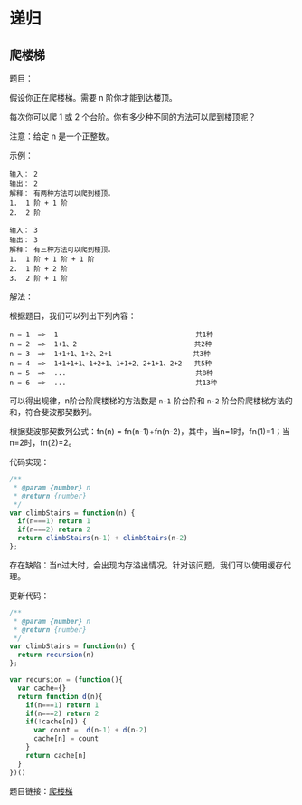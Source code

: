 # 递归

## 爬楼梯

题目：

假设你正在爬楼梯。需要 n 阶你才能到达楼顶。

每次你可以爬 1 或 2 个台阶。你有多少种不同的方法可以爬到楼顶呢？

注意：给定 n 是一个正整数。

示例：
```
输入： 2
输出： 2
解释： 有两种方法可以爬到楼顶。
1.  1 阶 + 1 阶
2.  2 阶

输入： 3
输出： 3
解释： 有三种方法可以爬到楼顶。
1.  1 阶 + 1 阶 + 1 阶
2.  1 阶 + 2 阶
3.  2 阶 + 1 阶
```

解法：

根据题目，我们可以列出下列内容：

```
n = 1  =>  1                                  共1种
n = 2  =>  1+1、2                             共2种
n = 3  =>  1+1+1、1+2、2+1                    共3种
n = 4  =>  1+1+1+1、1+2+1、1+1+2、2+1+1、2+2   共5种
n = 5  =>  ...                                共8种 
n = 6  =>  ...                                共13种 
``` 
可以得出规律，n阶台阶爬楼梯的方法数是 `n-1` 阶台阶和 `n-2` 阶台阶爬楼梯方法的和，符合斐波那契数列。

根据斐波那契数列公式：fn(n) = fn(n-1)+fn(n-2)，其中，当n=1时，fn(1)=1；当n=2时，fn(2)=2。

代码实现：

```javascript
/**
 * @param {number} n
 * @return {number}
 */
var climbStairs = function(n) {
  if(n===1) return 1
  if(n===2) return 2
  return climbStairs(n-1) + climbStairs(n-2)
};
```

存在缺陷：当n过大时，会出现内存溢出情况。针对该问题，我们可以使用缓存代理。

更新代码：

```javascript
/**
 * @param {number} n
 * @return {number}
 */
var climbStairs = function(n) {
  return recursion(n)
};

var recursion = (function(){
  var cache={}
  return function d(n){
    if(n===1) return 1
    if(n===2) return 2
    if(!cache[n]) {
      var count =  d(n-1) + d(n-2)
      cache[n] = count
    }
    return cache[n]
  }
})()
```

题目链接：[爬楼梯](https://leetcode-cn.com/problems/climbing-stairs/)